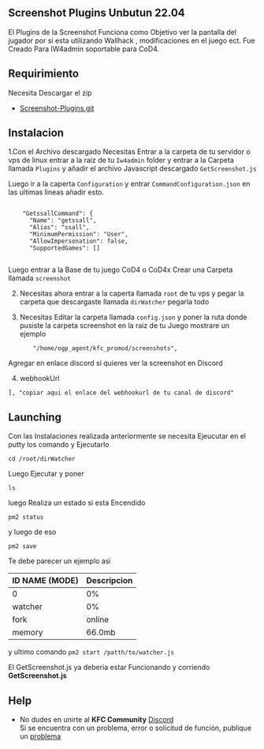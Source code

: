 ## Screenshot Plugins Unbutun 22.04

El Plugins de la Screenshot Funciona como Objetivo ver la pantalla del jugador por si esta utilizando Wallhack , modificaciones en el juego ect.
Fue Creado Para IW4admin soportable para CoD4.

## Requirimiento
Necesita Descargar el zip 
- [Screenshot-Plugins.git](https://github.com/szircj/Screenshot-Plugins.git) 

## Instalacion 
1.Con el Archivo descargado Necesitas Entrar a la carpeta de tu servidor o vps de linux entrar a la raiz de tu  `Iw4admin` folder y entrar a la Carpeta llamada
`Plugins` y añadir el archivo Javascript descargado `GetScreenshot.js`

Luego ir a la caperta `Configuration` y entrar `CommandConfiguration.json` 
en las ultimas lineas añadir esto.     
     
```
    
    "GetssallCommand": {
      "Name": "getssall",
      "Alias": "ssall",
      "MinimumPermission": "User",
      "AllowImpersonation": false,
      "SupportedGames": []
    
```
Luego entrar a la Base de tu juego CoD4 o CoD4x Crear una Carpeta llamada `screenshot`

2. Necesitas ahora entrar a la caperta llamada `root` de tu vps y pegar la carpeta que descargaste llamada `dirWatcher` pegarla todo

3. Necesitas Editar la carpeta llamada `config.json` y poner la ruta donde pusiste la carpeta screenshot en la raiz de tu Juego mostrare un ejemplo
 ``` "ssPaths": [
        "/home/ogp_agent/kfc_promod/screenshots",
```
Agregar en enlace discord si quieres ver la screenshot en Discord 

4. webhookUrl 

`],
    "copiar aqui el enlace del webhookurl de tu canal de discord"`
   

## Launching  
Con las Instalaciones realizada anteriormente se necesita Ejeucutar en el putty los comando y Ejecutarlo 

```console
cd /root/dirWatcher
```
Luego Ejecutar y poner 
```
ls
```
luego Realiza un estado si esta Encendido 
```
pm2 status
```
 y luego de eso 
 ```
 pm2 save
```

Te debe parecer un ejemplo asi 

| ID  NAME   (MODE)     |   Descripcion         |                                    
|-----------------------|-----------------------|
| 0                     |     0%                |
| watcher               |    0%                 |    
| fork                  |   online              |     
|  memory               |  66.0mb               |         

y ultimo comando 
```pm2 start /patth/to/watcher.js```

El GetScreenshot.js ya deberia estar Funcionando y corriendo **GetScreenshot.js**

## Help
* No dudes en unirte al **KFC Community** [Discord](https://discord.gg/DeZkVyrrrr)  
Si se encuentra con un problema, error o solicitud de función, publique un [problema](https://github.com/szircj/Screenshot-Plugins/issues)
